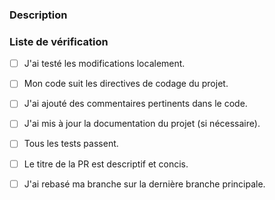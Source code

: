 ### Description
<!-- Fournissez une brève description des modifications introduites par cette PR. -->

<!-- Mentionnez les branches liés à cette PR-->
### Liste de vérification
- [ ] J'ai testé les modifications localement.

- [ ] Mon code suit les directives de codage du projet.

- [ ] J'ai ajouté des commentaires pertinents dans le code.

- [ ] J'ai mis à jour la documentation du projet (si nécessaire).

- [ ] Tous les tests passent.

- [ ] Le titre de la PR est descriptif et concis.

- [ ] J'ai rebasé ma branche sur la dernière branche principale.
